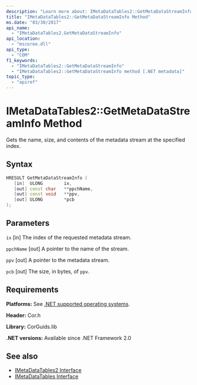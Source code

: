 ```yaml
---
description: "Learn more about: IMetaDataTables2::GetMetaDataStreamInfo Method"
title: "IMetaDataTables2::GetMetaDataStreamInfo Method"
ms.date: "03/30/2017"
api_name:
  - "IMetaDataTables2.GetMetaDataStreamInfo"
api_location:
  - "mscoree.dll"
api_type:
  - "COM"
f1_keywords:
  - "IMetaDataTables2::GetMetaDataStreamInfo"
  - "IMetaDataTables2::GetMetaDataStreamInfo method [.NET metadata]"
topic_type:
  - "apiref"
---
```

# IMetaDataTables2::GetMetaDataStreamInfo Method

Gets the name, size, and contents of the metadata stream at the specified index.

## Syntax

```cpp
HRESULT GetMetaDataStreamInfo (
   [in]  ULONG        ix,
   [out] const char   **ppchName,
   [out] const void   **ppv,
   [out] ULONG        *pcb
);
```

## Parameters

 `ix`
 [in] The index of the requested metadata stream.

 `ppchName`
 [out] A pointer to the name of the stream.

 `ppv`
 [out] A pointer to the metadata stream.

 `pcb`
 [out] The size, in bytes, of `ppv`.

## Requirements

 **Platforms:** See [.NET supported operating systems](https://github.com/dotnet/core/blob/main/os-lifecycle-policy.md).

 **Header:** Cor.h

 **Library:** CorGuids.lib

 **.NET versions:** Available since .NET Framework 2.0

## See also

- [IMetaDataTables2 Interface](imetadatatables2-interface.md)
- [IMetaDataTables Interface](imetadatatables-interface.md)
